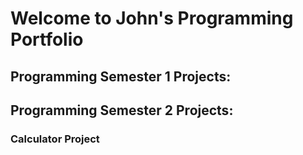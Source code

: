 # Welcome to John's Programming Portfolio

## Programming Semester 1 Projects:

## Programming Semester 2 Projects:

### Calculator Project
